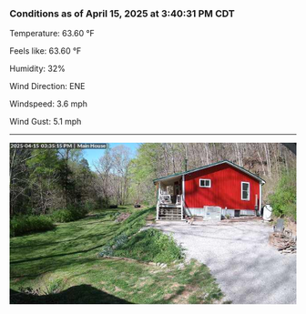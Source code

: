 ### Conditions as of April 15, 2025 at 3:40:31 PM CDT 

Temperature: 63.60 &deg;F

Feels like: 63.60 &deg;F

Humidity: 32%

Wind Direction: ENE

Windspeed: 3.6 mph

Wind Gust: 5.1 mph

---

<img src="./images/latest.jpeg"/>


